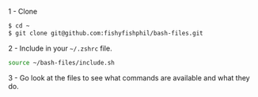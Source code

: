 1 - Clone
```bash
$ cd ~
$ git clone git@github.com:fishyfishphil/bash-files.git
```

2 - Include in your `~/.zshrc` file.
```bash
source ~/bash-files/include.sh
```

3 - Go look at the files to see what commands are available and what they do.